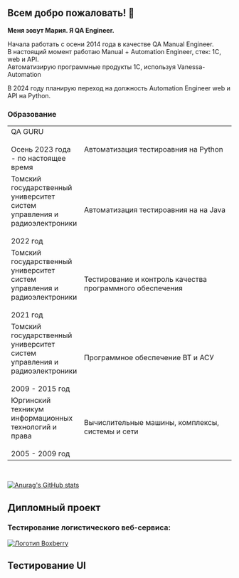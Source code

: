 ## Всем добро пожаловать! :cherry_blossom:
**Меня зовут Мария. Я QA Engineer.**</br>

Начала работать с осени 2014 года в качестве QA Manual Engineer.</br>
В настоящий момент работаю Manual + Automation Engineer, стек: 1С, web и API.</br> 
Автоматизирую программные продукты 1С, используя Vanessa-Automation</br>

В 2024 году планирую переход на должность Automation Engineer web и API на Python.</br>

### Образование
<table width="100%" border='0'>
   <tr> 
    <td width="30%" valign="bottom">QA GURU</br></br>Осень 2023 года - по настоящее время</td><td valign="middle">Автоматизация тестироавния на Python</td></tr>
    <td width="30%" valign="bottom">Томский государственный университет систем управления и радиоэлектроники</br></br>2022 год</td><td valign="middle">Автоматизация тестироавния на на Java</td></tr>
    <td width="30%" valign="bottom">Томский государственный университет систем управления и радиоэлектроники</br></br>2021 год</td><td valign="middle">Тестирование и контроль качества программного обеспечения</td></tr>
    <td width="30%" valign="bottom">Томский государственный университет систем управления и радиоэлектроники</br></br>2009 - 2015 год</td><td valign="middle">Программное обеспечение ВТ и АСУ</td></tr>
    <td width="30%" valign="bottom">Юргинский техникум информационных технологий и права</br></br>2005 - 2009 год</td><td valign="middle">Вычислительные машины, комплексы, системы и сети</td></tr>
   </tr>
  </table>
  </br>

  [![Anurag's GitHub stats](https://github-readme-stats.vercel.app/api?username=MZhurova)](https://github.com/MZhurova/github-readme-stats)

<!--
- 👋 Hi, I’m @MZhurova
- 👀 I’m interested in ...
- 🌱 I’m currently learning ...
- 💞️ I’m looking to collaborate on ...
- 📫 How to reach me ...
-->

<!---
MZhurova/MZhurova is a ✨ special ✨ repository because its `README.md` (this file) appears on your GitHub profile.
You can click the Preview link to take a look at your changes.
--->

## Дипломный проект

### Тестирование логистического веб-сервиса:

<a href="https://boxberry.ru/" target="_blank"><img src="https://toplogos.ru/images/thumbs/preview-logo-boxberry.png"  alt="Логотип Boxberry" /></a>

## Тестирование UI

